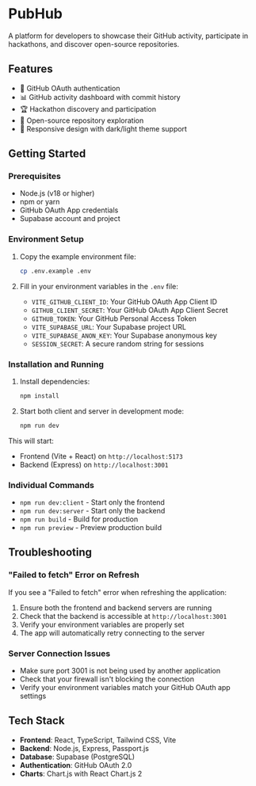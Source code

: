 # PubHub

A platform for developers to showcase their GitHub activity, participate in hackathons, and discover open-source repositories.

## Features

- 🔐 GitHub OAuth authentication
- 📊 GitHub activity dashboard with commit history
- 🏆 Hackathon discovery and participation
- 🌟 Open-source repository exploration
- 📱 Responsive design with dark/light theme support

## Getting Started

### Prerequisites

- Node.js (v18 or higher)
- npm or yarn
- GitHub OAuth App credentials
- Supabase account and project

### Environment Setup

1. Copy the example environment file:
   ```bash
   cp .env.example .env
   ```

2. Fill in your environment variables in the `.env` file:
   - `VITE_GITHUB_CLIENT_ID`: Your GitHub OAuth App Client ID
   - `GITHUB_CLIENT_SECRET`: Your GitHub OAuth App Client Secret
   - `GITHUB_TOKEN`: Your GitHub Personal Access Token
   - `VITE_SUPABASE_URL`: Your Supabase project URL
   - `VITE_SUPABASE_ANON_KEY`: Your Supabase anonymous key
   - `SESSION_SECRET`: A secure random string for sessions

### Installation and Running

1. Install dependencies:
   ```bash
   npm install
   ```

2. Start both client and server in development mode:
   ```bash
   npm run dev
   ```

This will start:
- Frontend (Vite + React) on `http://localhost:5173`
- Backend (Express) on `http://localhost:3001`

### Individual Commands

- `npm run dev:client` - Start only the frontend
- `npm run dev:server` - Start only the backend
- `npm run build` - Build for production
- `npm run preview` - Preview production build

## Troubleshooting

### "Failed to fetch" Error on Refresh

If you see a "Failed to fetch" error when refreshing the application:

1. Ensure both the frontend and backend servers are running
2. Check that the backend is accessible at `http://localhost:3001`
3. Verify your environment variables are properly set
4. The app will automatically retry connecting to the server

### Server Connection Issues

- Make sure port 3001 is not being used by another application
- Check that your firewall isn't blocking the connection
- Verify your environment variables match your GitHub OAuth app settings

## Tech Stack

- **Frontend**: React, TypeScript, Tailwind CSS, Vite
- **Backend**: Node.js, Express, Passport.js
- **Database**: Supabase (PostgreSQL)
- **Authentication**: GitHub OAuth 2.0
- **Charts**: Chart.js with React Chart.js 2